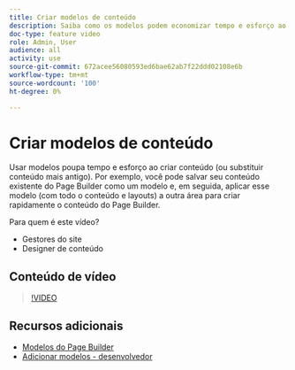 ```yaml
---
title: Criar modelos de conteúdo
description: Saiba como os modelos podem economizar tempo e esforço ao criar conteúdo ou substituir conteúdo mais antigo.
doc-type: feature video
role: Admin, User
audience: all
activity: use
source-git-commit: 672acee56080593ed6bae62ab7f22ddd02108e6b
workflow-type: tm+mt
source-wordcount: '100'
ht-degree: 0%

---
```


# Criar modelos de conteúdo

Usar modelos poupa tempo e esforço ao criar conteúdo (ou substituir conteúdo mais antigo). Por exemplo, você pode salvar seu conteúdo existente do Page Builder como um modelo e, em seguida, aplicar esse modelo (com todo o conteúdo e layouts) a outra área para criar rapidamente o conteúdo do Page Builder.

Para quem é este vídeo?

- Gestores do site
- Designer de conteúdo

## Conteúdo de vídeo

>[!VIDEO](https://video.tv.adobe.com/v/343787?quality=12&learn=on)

## Recursos adicionais

- [Modelos do Page Builder](https://docs.magento.com/user-guide/cms/page-builder-templates.html)
- [Adicionar modelos - desenvolvedor](https://devdocs.magento.com/page-builder/docs/content-types/create/add-templates.html)
